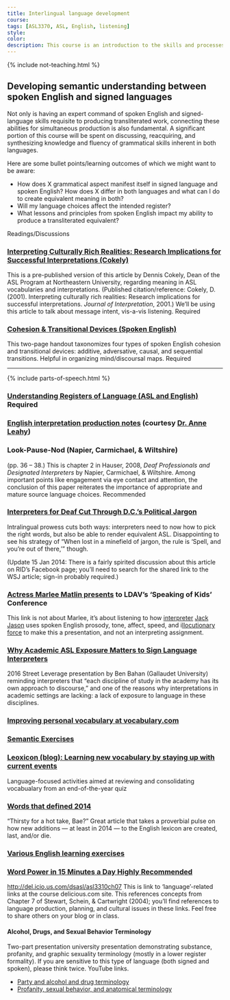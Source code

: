 ```yaml
---
title: Interlingual language development
course:
tags: [ASL3370, ASL, English, listening]
style: 
color: 
description: This course is an introduction to the skills and processes required to produce conceptually accurate and linguistically appropriate spoken-language interpretations of ASL texts.
---
```


{% include not-teaching.html %}

## Developing semantic understanding between spoken English and signed languages

<p class="lead">Not only is having an expert command of spoken English and signed-language skills requisite to producing transliterated work, connecting these abilities for simultaneous production is also fundamental. A significant portion of this course will be spent on discussing, reacquiring, and synthesizing knowledge and fluency of grammatical skills inherent in both languages.</p>

Here are some bullet points/learning outcomes of which we might want to be aware:
* How does X grammatical aspect manifest itself in signed language and spoken English? How does X differ in both languages and what can I do to create equivalent meaning in both?
* Will my language choices affect the intended register?
* What lessons and principles from spoken English impact my ability to produce a transliterated equivalent?

Readings/Discussions

### [Interpreting Culturally Rich Realities: Research Implications for Successful Interpretations (Cokely)](http://)
This is a pre-published version of this article by Dennis Cokely, Dean of the ASL Program at Northeastern University, regarding meaning in ASL vocabularies and interpretations. (Published citation/reference: Cokely, D. (2001). Interpreting culturally rich realities: Research implications for successful interpretations. *Journal of Interpretation*, 2001.) We’ll be using this article to talk about message intent, vis-a-vis listening. <span class="badge badge-pill badge-danger">Required</span>

### [Cohesion & Transitional Devices (Spoken English)](http://)
This two-page handout taxonomizes four types of spoken English cohesion and transitional devices: additive, adversative, causal, and sequential transitions. Helpful in organizing mind/discoursal maps. <span class="badge badge-pill badge-danger">Required</span>

***

{% include parts-of-speech.html %}

### [Understanding Registers of Language (ASL and English)](http://) <span class="badge badge-pill badge-danger">Required</span>

### [English interpretation production notes](http://intrpr.info/library/leahy-english-exhaustion.pdf) (courtesy [Dr. Anne Leahy](http://www.anneleahy.com/))

### Look-Pause-Nod (Napier, Carmichael, & Wiltshire) 
(pp. 36 – 38.) This is chapter 2 in Hauser, 2008, *Deaf Professionals and Designated Interpreters* by Napier, Carmichael, & Wiltshire. Among important points like engagement via eye contact and attention, the conclusion of this paper reiterates the importance of appropriate and mature source language choices. <span class="badge badge-pill badge-success">Recommended</span>

### [Interpreters for Deaf Cut Through D.C.’s Political Jargon](http://online.wsj.com/news/articles/SB10001424052702304773104579266792997670058)
Intralingual prowess cuts both ways: interpreters need to now how to pick the right words, but also be able to render equivalent ASL. Disappointing to see his strategy of “When lost in a minefield of jargon, the rule is ‘Spell, and you’re out of there,’” though.

(Update 15 Jan 2014: There is a fairly spirited discussion about this article on RID’s Facebook page; you’ll need to search for the shared link to the WSJ article; sign-in probably required.)

### [Actress Marlee Matlin presents](http://vimeo.com/11993141) to LDAV’s ‘Speaking of Kids’ Conference
This link is not about Marlee, it’s about listening to how [interpreter](http://www.huffingtonpost.com/nataly-kelly/meet-jack-jason-the-most-_b_901712.html) [Jack](http://655jack.blogspot.com/) [Jason](https://twitter.com/655Jack) uses spoken English prosody, tone, affect, speed, and i[llocutionary force](http://) to make this a presentation, and not an interpreting assignment.

### [Why Academic ASL Exposure Matters to Sign Language Interpreters](http://www.streetleverage.com/2016/07/whole-picture-academic-asl-exposure-matters-sign-language-interpreters/)
2016 Street Leverage presentation by Ben Bahan (Gallaudet University) reminding interpreters that “each discipline of study in the academy has its own approach to discourse,” and one of the reasons why interpretations in academic settings are lacking: a lack of exposure to language in these disciplines.

### [Improving personal vocabulary at vocabulary.com](https://www.vocabulary.com/)

### [Semantic Exercises](http://)

### [Leoxicon (blog): Learning new vocabulary by staying up with current events](http://leoxicon.blogspot.com/2014/01/news-quiz-2013-vocabulary.html)
Language-focused activities aimed at reviewing and consolidating vocabualary from an end-of-the-year quiz

### [Words that defined 2014](http://www.vox.com/2014/12/29/7417055/best-worst-words-2014)
“Thirsty for a hot take, Bae?” Great article that takes a proverbial pulse on how new additions — at least in 2014 — to the English lexicon are created, last, and/or die.

### [Various English learning exercises](http://www.tedistanbul.k12.tr/E-Portal/VOCABULARY/grd10_vocabulary.aspx)

### [Word Power in 15 Minutes a Day Highly Recommended](http://)

http://del.icio.us.com/dsasl/asl3310ch07
This is link to ‘language’-related links at the course delicious.com site. This references concepts from Chapter 7 of Stewart, Schein, & Cartwright (2004); you’ll find references to language production, planning, and cultural issues in these links. Feel free to share others on your blog or in class.

#### Alcohol, Drugs, and Sexual Behavior Terminology
Two-part presentation university presentation demonstrating substance, profanity, and graphic sexuality terminology (mostly in a lower register formality). If you are sensitive to this type of language (both signed and spoken), please think twice. YouTube links.
* [Party and alcohol and drug terminology](https://youtu.be/WTdNo3RB_O0?t=15m37s)
* [Profanity, sexual behavior, and anatomical terminology](https://youtu.be/9EoWXOUFwaQ)